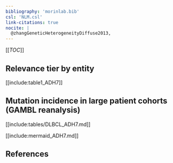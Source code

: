 ```yaml
---
bibliography: 'morinlab.bib'
csl: 'NLM.csl'
link-citations: true
nocite: |
  @zhangGeneticHeterogeneityDiffuse2013, 
---
```


[[_TOC_]]




## Relevance tier by entity

[[include:table1_ADH7]]

## Mutation incidence in large patient cohorts (GAMBL reanalysis)

[[include:tables/DLBCL_ADH7.md]]

[[include:mermaid_ADH7.md]]

## References


